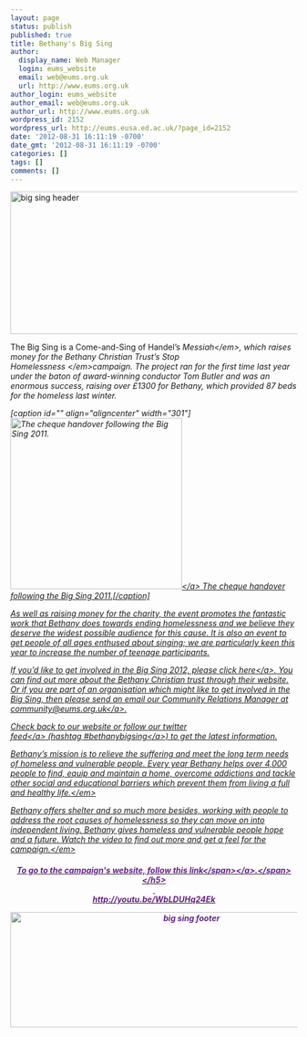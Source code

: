 ```yaml
---
layout: page
status: publish
published: true
title: Bethany's Big Sing
author:
  display_name: Web Manager
  login: eums_website
  email: web@eums.org.uk
  url: http://www.eums.org.uk
author_login: eums_website
author_email: web@eums.org.uk
author_url: http://www.eums.org.uk
wordpress_id: 2152
wordpress_url: http://eums.eusa.ed.ac.uk/?page_id=2152
date: '2012-08-31 16:11:19 -0700'
date_gmt: '2012-08-31 16:11:19 -0700'
categories: []
tags: []
comments: []
---
```

<p><img src="http:&#47;&#47;eums.eusa.ed.ac.uk&#47;wp-content&#47;uploads&#47;images&#47;w620&#47;bigsing_header.png" alt="big sing header" width="620" height="250" &#47;></p>
<p>The Big Sing is a Come-and-Sing of Handel&rsquo;s <em>Messiah<&#47;em>, which raises money for the Bethany Christian Trust&rsquo;s <em>Stop Homelessness&nbsp;<&#47;em>campaign. The project ran for the first time last year under the baton of award-winning conductor Tom Butler and was an enormous success, raising over &pound;1300 for Bethany, which provided 87 beds for the homeless last winter.</p>
<p>[caption id="" align="aligncenter" width="301"]<a href="http:&#47;&#47;eums.eusa.ed.ac.uk&#47;wp-content&#47;uploads&#47;images&#47;h500&#47;projects&#47;bigsing2011_cheque.jpg"><img class=" " title="The cheque handover following the Big Sing 2011." src="http:&#47;&#47;eums.eusa.ed.ac.uk&#47;wp-content&#47;uploads&#47;images&#47;h500&#47;projects&#47;bigsing2011_cheque.jpg" alt="The cheque handover following the Big Sing 2011." width="301" height="300" &#47;><&#47;a> The cheque handover following the Big Sing 2011.[&#47;caption]</p>
<p>As well as raising money for the charity, the event promotes the fantastic work that Bethany does towards ending homelessness and we believe they deserve the widest possible audience for this cause. It is also an event to get people of all ages enthused about singing; we are particularly keen this year to increase the number of teenage participants.</p>
<p>If you&rsquo;d like to get involved in the Big Sing 2012, please <a title="Upcoming projects" href="http:&#47;&#47;eums.eusa.ed.ac.uk&#47;category&#47;events&#47;projects&#47;">click here<&#47;a>. You can find out more about the Bethany Christian trust through their website. Or if you are part of an organisation which might like to get involved in the Big Sing, then please send an email our Community Relations Manager at <a href="mailto:community@eums.org.uk">community@eums.org.uk<&#47;a>.</p>
<p>Check back to our website or follow our&nbsp;<a title="EUMS on Twitter" href="http:&#47;&#47;twitter.com&#47;edmusicsociety" target="_blank">twitter feed<&#47;a>&nbsp;(hashtag&nbsp;<a title="#bethanybigsing" href="http:&#47;&#47;twitter.com&#47;#!&#47;search&#47;%23bethanybigsing" target="_blank">#bethanybigsing<&#47;a>) to get the latest information.</p>
<p><em>Bethany&rsquo;s mission is to relieve the suffering and meet the long term needs of homeless and vulnerable people. Every year Bethany helps over 4,000 people to find, equip and maintain a home, overcome addictions and tackle other social and educational barriers which prevent them from living a full and healthy life.<&#47;em></p>
<p><em>Bethany offers shelter and so much more besides, working with people to address the root causes of homelessness so they can move on into independent living. Bethany gives homeless and vulnerable people hope and a future. Watch the video to find out more and get a feel for the campaign.<&#47;em></p>
<h5 style="text-align: center; color: #672088;"><span style="color: #672088;"><a title="Stop Homelessness website" href="http:&#47;&#47;www.stophomelessness.org.uk&#47;" target="_blank"><span style="color: #672088;">To go to the campaign's website, follow this link<&#47;span><&#47;a>.<&#47;span><&#47;h5><br />
&nbsp;<br />
http:&#47;&#47;youtu.be&#47;WbLDUHq24Ek</p>
<p><img src="http:&#47;&#47;eums.eusa.ed.ac.uk&#47;wp-content&#47;uploads&#47;images&#47;w620&#47;bigsing_footer.png" alt="big sing footer" width="620" height="202" &#47;></p>
